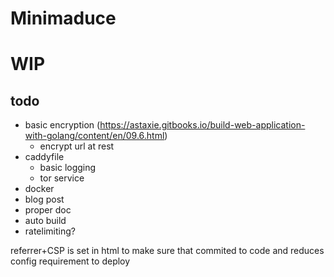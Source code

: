 # Minimaduce
# WIP

## todo

- basic encryption (https://astaxie.gitbooks.io/build-web-application-with-golang/content/en/09.6.html)
    - encrypt url at rest
- caddyfile
    - basic logging
    - tor service
- docker
- blog post
- proper doc
- auto build
- ratelimiting?


referrer+CSP is set in html to make sure that commited to code and reduces config requirement to deploy